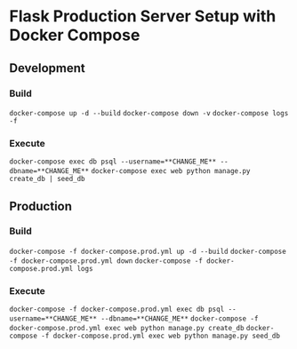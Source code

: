 # Flask Production Server Setup with Docker Compose

## Development

### Build

``docker-compose up -d --build``
``docker-compose down -v``
``docker-compose logs -f``

### Execute

``docker-compose exec db psql --username=**CHANGE_ME** --dbname=**CHANGE_ME**``
``docker-compose exec web python manage.py create_db | seed_db``

## Production

### Build

``docker-compose -f docker-compose.prod.yml up -d --build``
``docker-compose -f docker-compose.prod.yml down``
``docker-compose -f docker-compose.prod.yml logs``

### Execute

``docker-compose -f docker-compose.prod.yml exec db psql --username=**CHANGE_ME** --dbname=**CHANGE_ME**``
``docker-compose -f docker-compose.prod.yml exec web python manage.py create_db``
``docker-compose -f docker-compose.prod.yml exec web python manage.py seed_db``